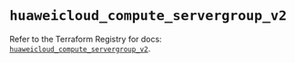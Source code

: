 # `huaweicloud_compute_servergroup_v2`

Refer to the Terraform Registry for docs: [`huaweicloud_compute_servergroup_v2`](https://registry.terraform.io/providers/huaweicloud/huaweicloud/1.71.1/docs/resources/compute_servergroup_v2).
